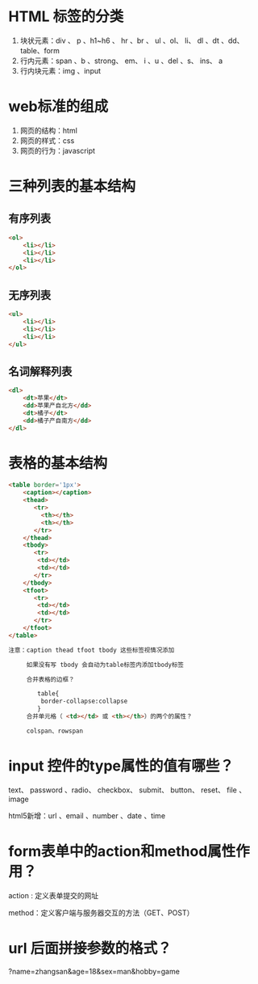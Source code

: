 # HTML 标签的分类

1. 块状元素：div 、 p  、h1~h6 、 hr  、br 、 ul 、ol、 li、 dl 、dt 、dd、table、form
2. 行内元素：span 、b 、strong、 em、 i 、u 、del 、s、 ins、 a 
3. 行内块元素：img 、input

# web标准的组成

1. 网页的结构：html
2. 网页的样式：css
3. 网页的行为：javascript



# 三种列表的基本结构

## 有序列表

```html
<ol>
    <li></li>
    <li></li>
    <li></li>
</ol>
```

## 无序列表

```html
<ul>
    <li></li>
    <li></li>
    <li></li>
</ul>
```



## 名词解释列表

```html
<dl>
    <dt>苹果</dt>
    <dd>苹果产自北方</dd>
    <dt>橘子</dt>
    <dd>橘子产自南方</dd>
</dl>
```

# 表格的基本结构

```html
<table border='1px'>
    <caption></caption>
    <thead>
       <tr>
         <th></th>
         <th></th>
       </tr>
    </thead>
    <tbody>
       <tr>
        <td></td>
        <td></td>
       </tr>
    </tbody>
    <tfoot>
       <tr>
        <td></td>
        <td></td>
       </tr>
    </tfoot>
</table>

注意：caption thead tfoot tbody 这些标签视情况添加

     如果没有写 tbody 会自动为table标签内添加tbody标签

     合并表格的边框？ 

        table{
         border-collapse:collapse
        }
     合并单元格（ <td></td> 或 <th></th>）的两个的属性？

     colspan、rowspan
```



# input 控件的type属性的值有哪些？

text、 password 、radio、 checkbox、 submit、 button、 reset、 file 、image

html5新增：url 、email 、number 、date 、time



# form表单中的action和method属性作用？

action : 定义表单提交的网址

method：定义客户端与服务器交互的方法（GET、POST）



# url 后面拼接参数的格式？

?name=zhangsan&age=18&sex=man&hobby=game



